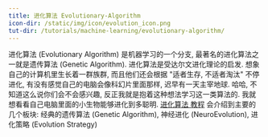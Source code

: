 ```yaml
---
title: 进化算法 Evolutionary-Algorithm
icon-dir: /static/img/icon/evolution_icon.png
tut-dir: /tutorials/machine-learning/evolutionary-algorithm/
---
```

进化算法 (Evolutionary Algorithm) 是机器学习的一个分支, 最著名的进化算法之一就是遗传算法 (Genetic Algorithm).
进化算法是受达尔文进化理论的启发. 想象自己的计算机里生长着一群族群, 而且他们还会根据 "适者生存, 不适者淘汰" 不停进化,
有没有感觉自己的电脑会像科幻片里面那样, 迟早有一天主宰地球. 哈哈, 不知道这么说你们会不会感兴趣,
反正我就是抱着这种想法学习这一类算法的. 我就想看看自己电脑里面的小生物能够进化到多聪明.
<a href="{{page.tut-dir}}">进化算法 教程</a> 会介绍到主要的几个板块: 经典的遗传算法 (Genetic Algorithm),
神经进化 (NeuroEvolution), 进化策略 (Evolution Strategy)